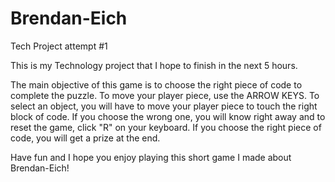 # Brendan-Eich
Tech Project attempt #1

This is my Technology project that I hope to finish in the next 5 hours. 

The main objective of this game is to choose the right piece of code to complete the puzzle. 
To move your player piece, use the ARROW KEYS. 
To select an object, you will have to move your player piece to touch the right block of code.
If you choose the wrong one, you will know right away and to reset the game, click "R" on your keyboard.
If you choose the right piece of code, you will get a prize at the end.

Have fun and I hope you enjoy playing this short game I made about Brendan-Eich!
